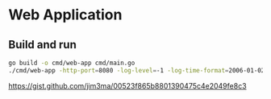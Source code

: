 # Web Application

## Build and run

```sh
go build -o cmd/web-app cmd/main.go
./cmd/web-app -http-port=8080 -log-level=-1 -log-time-format=2006-01-02T15:04:05.999999999Z07:00
```

https://gist.github.com/jim3ma/00523f865b8801390475c4e2049fe8c3